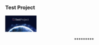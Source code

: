 ### Test Project


<p align="left" > <img src="assets/img/test.jpg" width="100px"/> </p>




<p align="center">*********</p>


